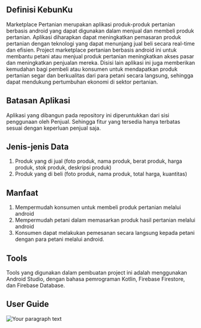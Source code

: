 ## Definisi KebunKu
Marketplace Pertanian merupakan aplikasi produk-produk pertanian berbasis android yang  dapat digunakan dalam menjual dan membeli produk pertanian. Aplikasi diharapkan dapat meningkatkan pemasaran produk pertanian dengan teknologi yang dapat menunjang jual beli secara real-time dan efisien. Project marketplace pertanian berbasis android ini untuk membantu petani atau menjual produk pertanian meningkatkan akses pasar dan meningkatkan penjualan mereka. Disisi lain aplikasi ini juga memberikan kemudahan bagi pembeli atau konsumen untuk mendapatkan produk pertanian segar dan berkualitas dari para petani secara langsung, sehingga dapat mendukung pertumbuhan ekonomi di sektor pertanian. 

## Batasan Aplikasi
Aplikasi yang dibangun pada repository ini diperuntukkan dari sisi penggunaan oleh Penjual. Sehingga fitur yang tersedia hanya terbatas sesuai dengan keperluan penjual saja.

## Jenis-jenis Data 
1. Produk yang di jual (foto produk, nama produk, berat produk, harga produk, stok produk, deskripsi produk)
2. Produk yang di beli (foto produk, nama produk, total harga, kuantitas)

## Manfaat
1. Mempermudah konsumen untuk membeli produk pertanian melalui android 
2. Mempermudah petani dalam memasarkan produk hasil pertanian melalui android 
3. Konsumen dapat melakukan pemesanan secara langsung kepada petani dengan para petani melalui android. 

## Tools 
Tools yang digunakan dalam pembuatan project ini adalah menggunakan Android Studio, dengan bahasa pemrograman Kotlin, Firebase Firestore, dan Firebase Database.

## User Guide
![Your paragraph text](https://github.com/fadillarahim/KebunKu/assets/96510275/3fdb0896-581a-4dcc-be86-e44cdd4a60c7)





